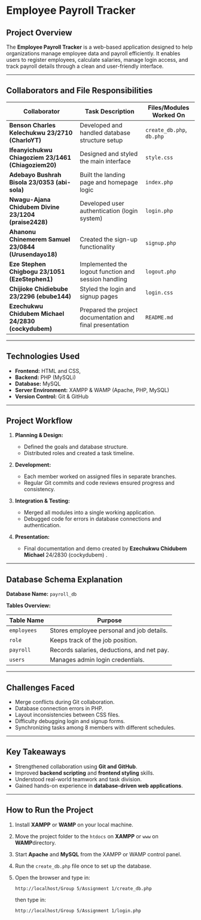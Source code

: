 # Employee Payroll Tracker

## Project Overview

The **Employee Payroll Tracker** is a web-based application designed to help organizations manage employee data and payroll efficiently. It enables users to register employees, calculate salaries, manage login access, and track payroll details through a clean and user-friendly interface.

---

## Collaborators and File Responsibilities

| Collaborator                                         | Task Description                                          | Files/Modules Worked On   |
| ---------------------------------------------------- | --------------------------------------------------------- | ------------------------- |
| **Benson Charles Kelechukwu 23/2710 (CharloYT)**     | Developed and handled database structure setup            | `create_db.php`, `db.php` |
| **Ifeanyichukwu Chiagoziem 23/1461 (Chiagoziem20)**  | Designed and styled the main interface                    | `style.css`               |
| **Adebayo Bushrah Bisola 23/0353 (abi-sola)**        | Built the landing page and homepage logic                 | `index.php`               |
| **Nwagu-Ajana Chidubem Divine 23/1204 (praise2428)** | Developed user authentication (login system)              | `login.php`               |
| **Ahanonu Chinemerem Samuel 23/0844 (Urusendayo18)** | Created the sign-up functionality                         | `signup.php`              |
| **Eze Stephen Chigbogu 23/1051 (EzeStephen1)**       | Implemented the logout function and session handling      | `logout.php`              |
| **Chijioke Chidiebube 23/2296 (ebube144)**           | Styled the login and signup pages                         | `login.css`               |
| **Ezechukwu Chidubem Michael 24/2830 (cockydubem)**  | Prepared the project documentation and final presentation | `README.md`               |

---

## Technologies Used

- **Frontend:** HTML and CSS,
- **Backend:** PHP (MySQLi)
- **Database:** MySQL
- **Server Environment:** XAMPP & WAMP (Apache, PHP, MySQL)
- **Version Control:** Git & GitHub

---

## Project Workflow

1. **Planning & Design:**

   - Defined the goals and database structure.
   - Distributed roles and created a task timeline.

2. **Development:**

   - Each member worked on assigned files in separate branches.
   - Regular Git commits and code reviews ensured progress and consistency.

3. **Integration & Testing:**

   - Merged all modules into a single working application.
   - Debugged code for errors in database connections and authentication.

4. **Presentation:**

   - Final documentation and demo created by **Ezechukwu Chidubem Michael** 24/2830 (cockydubem) .

---

## Database Schema Explanation

**Database Name:** `payroll_db`

**Tables Overview:**

| Table Name  | Purpose                                    |
| ----------- | ------------------------------------------ |
| `employees` | Stores employee personal and job details.  |
| `role`      | Keeps track of the job position.           |
| `payroll`   | Records salaries, deductions, and net pay. |
| `users`     | Manages admin login credentials.           |

---

## Challenges Faced

- Merge conflicts during Git collaboration.
- Database connection errors in PHP.
- Layout inconsistencies between CSS files.
- Difficulty debugging login and signup forms.
- Synchronizing tasks among 8 members with different schedules.

---

## Key Takeaways

- Strengthened collaboration using **Git and GitHub**.
- Improved **backend scripting** and **frontend styling** skills.
- Understood real-world teamwork and task division.
- Gained hands-on experience in **database-driven web applications**.

---

## How to Run the Project

1.  Install **XAMPP** or **WAMP** on your local machine.
2.  Move the project folder to the `htdocs` on **XAMPP** or `www` on **WAMP**directory.
3.  Start **Apache** and **MySQL** from the XAMPP or WAMP control panel.
4.  Run the `create_db.php` file once to set up the database.
5.  Open the browser and type in:

    ```
    http://localhost/Group 5/Assignment 1/create_db.php
    ```

    then type in:

    ```
    http://localhost/Group 5/Assignment 1/login.php
    ```
